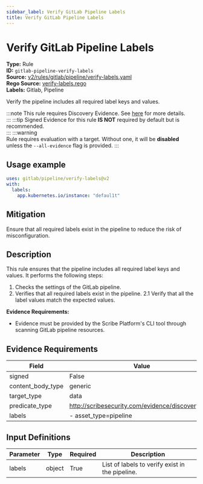 ```yaml
---
sidebar_label: Verify GitLab Pipeline Labels
title: Verify GitLab Pipeline Labels
---  
```

# Verify GitLab Pipeline Labels  
**Type:** Rule  
**ID:** `gitlab-pipeline-verify-labels`  
**Source:** [v2/rules/gitlab/pipeline/verify-labels.yaml](https://github.com/scribe-public/sample-policies/blob/main/v2/rules/gitlab/pipeline/verify-labels.yaml)  
**Rego Source:** [verify-labels.rego](https://github.com/scribe-public/sample-policies/blob/main/v2/rules/gitlab/pipeline/verify-labels.rego)  
**Labels:** Gitlab, Pipeline  

Verify the pipeline includes all required label keys and values.

:::note 
This rule requires Discovery Evidence. See [here](/docs/platforms/discover) for more details.  
::: 
:::tip 
Signed Evidence for this rule **IS NOT** required by default but is recommended.  
::: 
:::warning  
Rule requires evaluation with a target. Without one, it will be **disabled** unless the `--all-evidence` flag is provided.
::: 

## Usage example

```yaml
uses: gitlab/pipeline/verify-labels@v2
with:
  labels:
    app.kubernetes.io/instance: "defaul1t"
```

## Mitigation  
Ensure that all required labels exist in the pipeline to reduce the risk of misconfiguration.


## Description  
This rule ensures that the pipeline includes all required label keys and values.
It performs the following steps:

1. Checks the settings of the GitLab pipeline.
2. Verifies that all required labels exist in the pipeline.
2.1 Verify that all the label values match the expected values.

**Evidence Requirements:**
- Evidence must be provided by the Scribe Platform's CLI tool through scanning GitLab pipeline resources.

## Evidence Requirements  
| Field | Value |
|-------|-------|
| signed | False |
| content_body_type | generic |
| target_type | data |
| predicate_type | http://scribesecurity.com/evidence/discovery/v0.1 |
| labels | - asset_type=pipeline |

## Input Definitions  
| Parameter | Type | Required | Description |
|-----------|------|----------|-------------|
| labels | object | True | List of labels to verify exist in the pipeline. |

